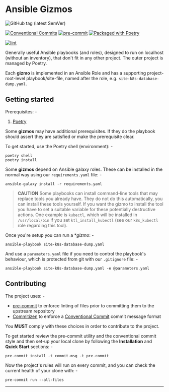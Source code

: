 # Ansible Gizmos

![GitHub tag (latest SemVer)](https://img.shields.io/github/v/tag/InformaticsMatters/ansible-gizmos)

[![Conventional Commits](https://img.shields.io/badge/Conventional%20Commits-1.0.0-yellow.svg)](https://conventionalcommits.org)
[![pre-commit](https://img.shields.io/badge/pre--commit-enabled-brightgreen?logo=pre-commit&logoColor=white)](https://github.com/pre-commit/pre-commit)
[![Packaged with Poetry](https://img.shields.io/badge/packaging-poetry-cyan.svg)](https://python-poetry.org/)

[![lint](https://github.com/InformaticsMatters/ansible-gizmos/actions/workflows/lint.yaml/badge.svg?branch=main)](https://github.com/InformaticsMatters/ansible-gizmos/actions/workflows/lint.yaml)

Generally useful Ansible playbooks (and roles), designed to run on localhost
(without an inventory), that don't fit in any other project. The outer project is
managed by Poetry.

Each **gizmo** is implemented in an Ansible Role and has a supporting project-root-level
playbook/site-file, named after the role, e.g. `site-k8s-database-dump.yaml`.

## Getting started
Prerequisites: -

1.  [Poetry]

Some **gizmos** may have additional prerequisites.
If they do the playbook should assert they are satisfied or make the prerequisite clear.

To get started, use the Poetry shell (environment): -

    poetry shell
    poetry install

Some **gizmos** depend on Ansible galaxy roles. These can be installed in the normal way
using our `requirements.yaml` file: -

    ansible-galaxy install -r requirements.yaml

>   **CAUTION** Some playbooks can install command-line tools that may replace
    tools you already have. They do not do this automatically, you can install these
    tools yourself. If you want the gizmo to install the tool you have to set
    a suitable variable for these potentially destructive actions. One example is
    `kubectl`, which will be installed in `/usr/local/bin` if you set `ktl_install_kubectl`
    (see our `k8s_kubectl` role regarding this tool).

Once you're setup you can run a **gizmo*: -

    ansible-playbook site-k8s-database-dump.yaml

And use a `parameters.yaml` file if you need to control the playbook's behaviour,
which is protected from git with our `.gitignore` file: -

    ansible-playbook site-k8s-database-dump.yaml -e @parameters.yaml

## Contributing
The project uses: -

- [pre-commit] to enforce linting of files prior to committing them to the
  upstream repository
- [Commitizen] to enforce a [Conventional Commit] commit message format

You **MUST** comply with these choices in order to  contribute to the project.

To get started review the pre-commit utility and the conventional commit style
and then set-up your local clone by following the **Installation** and
**Quick Start** sections: -

    pre-commit install -t commit-msg -t pre-commit

Now the project's rules will run on every commit, and you can check the
current health of your clone with: -

    pre-commit run --all-files

---

[commitizen]: https://commitizen-tools.github.io/commitizen/
[conventional commit]: https://www.conventionalcommits.org/en/v1.0.0/
[pre-commit]: https://pre-commit.com
[poetry]: https://python-poetry.org/
